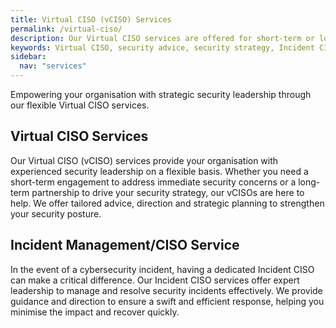 ```yaml
---
title: Virtual CISO (vCISO) Services
permalink: /virtual-ciso/
description: Our Virtual CISO services are offered for short-term or long-term engagements, providing expert security advice, direction and strategy.
keywords: Virtual CISO, security advice, security strategy, Incident CISO, cybersecurity incident management, ProtectiveEdge Cyber
sidebar:
  nav: "services"
---
```

Empowering your organisation with strategic security leadership through our flexible Virtual CISO services.

## Virtual CISO Services
Our Virtual CISO (vCISO) services provide your organisation with experienced security leadership on a flexible basis. Whether you need a short-term engagement to address immediate security concerns or a long-term partnership to drive your security strategy, our vCISOs are here to help. We offer tailored advice, direction and strategic planning to strengthen your security posture.

## Incident Management/CISO Service
In the event of a cybersecurity incident, having a dedicated Incident CISO can make a critical difference. Our Incident CISO services offer expert leadership to manage and resolve security incidents effectively. We provide guidance and direction to ensure a swift and efficient response, helping you minimise the impact and recover quickly.
